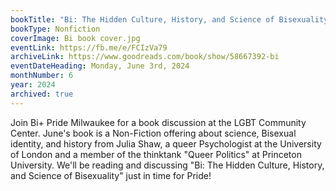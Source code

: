 ```yaml
---
bookTitle: "Bi: The Hidden Culture, History, and Science of Bisexuality by Julia Shaw"
bookType: Nonfiction
coverImage: Bi book cover.jpg
eventLink: https://fb.me/e/FCIzVa79
archiveLink: https://www.goodreads.com/book/show/58667392-bi
eventDateHeading: Monday, June 3rd, 2024
monthNumber: 6
year: 2024
archived: true
---
```


Join Bi+ Pride Milwaukee for a book discussion at the LGBT Community Center. June's book is a Non-Fiction offering about science, Bisexual identity, and history from Julia Shaw, a queer Psychologist at the University of London and a member of the thinktank "Queer Politics" at Princeton University. We'll be reading and discussing "Bi: The Hidden Culture, History, and Science of Bisexuality" just in time for Pride!